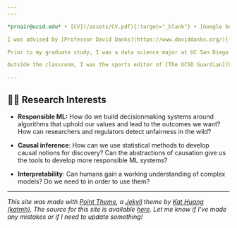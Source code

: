 ```yaml
---
---

*prnair@ucsd.edu* • [CV](/assets/CV.pdf){:target="_blank"} • [Google Scholar](https://scholar.google.com/citations?user=8OTteiYAAAAJ&hl=en){:target="_blank"} • [GitHub](https://github.com/pnair7){:target="_blank"} • [LinkedIn](https://www.linkedin.com/in/pnair7/){:target="_blank"}

I was advised by [Professor David Danks](https://www.daviddanks.org/){:target="_blank"} of the Halıcıoğlu Data Science Institute (HDSI) and Department of Philosophy at UCSD, with whom I have continued to work on a couple projects. My thesis research deals with using causal inference and active learning in fairness-sensitive decisions where outcomes are not always observed, establishing how even without active bias or flawed models, imbalances in group size can lead to differences in uncertainty. I was also a teaching assistant in HDSI, supervising the [senior capstone course](https://dsc-capstone.org/){:target="_blank"} and [DSC 80](https://dsc80.com/){:target="_blank"}.

Prior to my graduate study, I was a data science major at UC San Diego 🔱, graduating with minors in history and liguistics, and a concentration in political science. (They wouldn't let me triple minor.)

Outside the classroom, I was the sports editor of [The UCSD Guardian](https://ucsdguardian.org){:target="_blank"}, was in UCSD's quizbowl club, and spent a summer making [a documentary about UCSD's history](https://pnair7.github.io/fun). In my free time, I'm watching as many sports as I can, reading Wikipedia pages, and watching movies.

---
```


## 🧑‍💻 Research Interests

* **Responsible ML:** How do we build decisionmaking systems around algorithms that uphold our values and lead to the outcomes we want? How can researchers and regulators detect unfairness in the wild?

* **Causal inference**: How can we use statistical methods to develop causal notions for discovery? Can the abstractions of causation give us the tools to develop more responsible ML systems?

* **Interpretability**: Can humans gain a working understanding of complex models? Do we need to in order to use them?

---

*This site was made with [Point Theme](https://github.com/katmh/point-theme), a [Jekyll](https://jekyllrb.com/) theme by [Kat Huang (katmh)](https://github.com/katmh). The source for this site is available [here](https://github.com/pnair7/pnair7.github.io). Let me know if I've made any mistakes or if I need to update something!*
